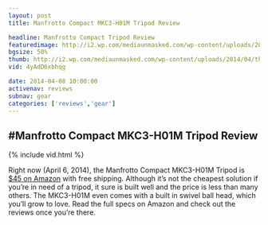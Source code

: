 ```yaml
---
layout: post
title: Manfrotto Compact MKC3-H01M Tripod Review

headline: Manfrotto Compact Tripod Review
featuredimage: http://i2.wp.com/mediaunmasked.com/wp-content/uploads/2014/04/thumb.jpg
bgsize: 50%
thumb: http://i2.wp.com/mediaunmasked.com/wp-content/uploads/2014/04/thumb.jpg
vid: 4yAdD6xbhqg

date: 2014-04-08 10:00:00
activenav: reviews
subnav: gear
categories: ['reviews','gear']
---
```

#Manfrotto Compact MKC3-H01M Tripod Review
---
{% include vid.html %}

Right now (April 6, 2014), the Manfrotto Compact MKC3-H01M Tripod is <a href="http://bitly.com/manfrotto-mkc3h01" class="amazon">$45 on Amazon</a> with free shipping. Although it’s not the cheapest solution if you’re in need of a tripod, it sure is built well and the price is less than many others. The MKC3-H01M even comes with a built in swivel ball head, which you’ll grow to love. Read the full specs on Amazon and check out the reviews once you’re there.